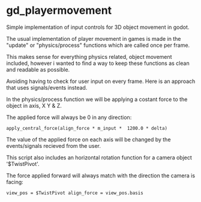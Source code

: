 # gd_playermovement

Simple implementation of input controls for 3D object movement in godot.

The usual implementation of player movement in games is made in the "update" or "physics/process" functions which are called once per frame.

This makes sense for everything physics related, object movement included, however i wanted to find a way to keep these functions as clean and readable as possible. 

Avoiding having to check for user input on every frame. Here is an approach that uses signals/events instead.

In the physics/process function we will be applying a costant force to the object in axis, X Y & Z.

The applied force will always be 0 in any direction:

`apply_central_force(align_force * m_input *  1200.0 * delta)`

The value of the applied force on each axis will be changed by the events/signals recieved from the user.

This script also includes an horizontal rotation function for a camera object '$TwistPivot'.

The force applied forward will always match with the direction the camera is facing:

`view_pos = $TwistPivot
align_force = view_pos.basis`




